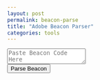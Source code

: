 ```yaml
---
layout: post
permalink: beacon-parse
title: "Adobe Beacon Parser"
categories: tools
---
```

<link href="https://cdn.muicss.com/mui-0.10.3/css/mui.min.css" rel="stylesheet" type="text/css" />
<style>
    div.wrapper {
        margin: 0,0,0,0;
        max-width:initial;
    }
    table {
        word-break: break-all;
    }
    .mui-table>tbody>tr>td,
    .mui-table>tbody>tr>th,
    .mui-table>tfoot>tr>td,
    .mui-table>tfoot>tr>th,
    .mui-table>thead>tr>td,
    .mui-table>thead>tr>th {
        padding: 5px;
        line-height: 1;
    }
    table.mui-table>thead>tr>th:first-of-type {
        width:200px;
    }
    tr:nth-child(even) {
        background-color: lightgray;
    }
</style>
<div class="mui-container-fluid">
    <div class="mui-textfield">
        <textarea name="beacon" id="beacon" class="textArea" placeholder="Paste Beacon Code Here"></textarea>
    </div>
    <button id="button" class="mui-btn mui-btn--primary">Parse Beacon</button>
    <div id="result"></div>
</div>
<script type="text/javascript">
    const adobeAAM_parseParams = function (params) {
        const paramsObj = new URLSearchParams(params);
        const result = {};
        let prefix = '';
        for (const [key, value] of paramsObj.entries()) {
            if (/\.$/.test(key)) {
                prefix = key;
            } else if (/^\./.test(key)) {
                prefix = '';
            } else result[prefix + key] = value;
        }
        return result;
    };

    function jsonToTable(json) {
        const table = document.createElement('table');

        // create table headers for object index and event names
        const header = document.createElement('thead');
        const headerRow = document.createElement('tr');
        const headerCell1 = document.createElement('th');
        headerCell1.textContent = 'Keys'
        headerRow.appendChild(headerCell1); // empty header cell keys column
        json.forEach((key, index) => {
            const headerCell = document.createElement('th');
            headerCell.textContent = (index + 1).toString();
            headerRow.appendChild(headerCell);
        });
        header.appendChild(headerRow);
        table.appendChild(header);

        // create table rows for each property in the objects
        const propertyKeys = Object.keys(json[0]).sort(); // sort properties for consistency
        propertyKeys.forEach(key => {
            const row = document.createElement('tr');
            const rowHeader = document.createElement('th');
            rowHeader.textContent = key;
            row.appendChild(rowHeader);
            Object.values(json).forEach(object => {
                const cell = document.createElement('td');
                cell.textContent = object[key] || '-';
                row.appendChild(cell);
            });
            table.appendChild(row);
        });

        // add Material UI table classes
        table.classList.add('mui-table', 'mui-table--bordered','mui--text-body2');

        return table;
    }


    var beacons = []
    document.getElementById('button').addEventListener('click', () => {
        const text = document.getElementById('beacon').value;
        const result = document.getElementById('result');
        const result2 = document.getElementById('result2');
        beacons.push(adobeAAM_parseParams(text))
        //convert(params, 'result')
        //result.innerHTML = jsonToTable(params).toString();
        result.innerHTML = jsonToTable(beacons).outerHTML;

        //result2.innerHTML = JSON.stringify(beacons, null, 2);//.join('<br/>');


    });
</script>

